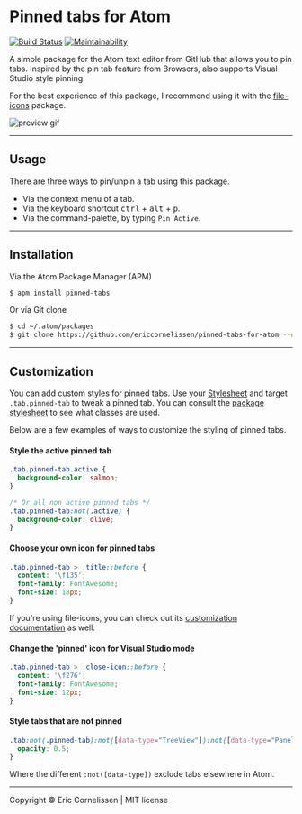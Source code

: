 # Pinned tabs for Atom

[![Build Status](https://travis-ci.com/ericcornelissen/pinned-tabs-for-atom.svg?branch=master)](https://travis-ci.com/ericcornelissen/pinned-tabs-for-atom)
[![Maintainability](https://api.codeclimate.com/v1/badges/e7d6b69e47a27a0a6ef0/maintainability)](https://codeclimate.com/github/ericcornelissen/pinned-tabs-for-atom/maintainability)

A simple package for the Atom text editor from GitHub that allows you to pin tabs. Inspired by the pin tab feature from Browsers, also supports Visual Studio style pinning.

For the best experience of this package, I recommend using it with the [file-icons](https://atom.io/packages/file-icons) package.

![preview gif](http://i.imgur.com/zdzpBnd.gif)

* * *

## Usage
There are three ways to pin/unpin a tab using this package.
- Via the context menu of a tab.
- Via the keyboard shortcut <kbd>ctrl</kbd> + <kbd>alt</kbd> + <kbd>p</kbd>.
- Via the command-palette, by typing `Pin Active`.

* * *

## Installation
Via the Atom Package Manager (APM)
```bash
$ apm install pinned-tabs
```

Or via Git clone
```bash
$ cd ~/.atom/packages
$ git clone https://github.com/ericcornelissen/pinned-tabs-for-atom --depth=1
```

* * *

## Customization
You can add custom styles for pinned tabs. Use your [Stylesheet](https://flight-manual.atom.io/using-atom/sections/basic-customization/#style-tweaks) and target `.tab.pinned-tab` to tweak a pinned tab. You can consult the [package stylesheet](./styles/pinned-tabs.less) to see what classes are used.

Below are a few examples of ways to customize the styling of pinned tabs.

#### Style the active pinned tab
```css
.tab.pinned-tab.active {
  background-color: salmon;
}

/* Or all non active pinned tabs */
.tab.pinned-tab:not(.active) {
  background-color: olive;
}
```

#### Choose your own icon for pinned tabs
```css
.tab.pinned-tab > .title::before {
  content: '\f135';
  font-family: FontAwesome;
  font-size: 18px;
}
```

If you're using file-icons, you can check out its [customization documentation](https://github.com/file-icons/atom#customisation) as well.

#### Change the 'pinned' icon for Visual Studio mode
```css
.tab.pinned-tab > .close-icon::before {
  content: '\f276';
  font-family: FontAwesome;
  font-size: 12px;
}
```

#### Style tabs that are not pinned
```css
.tab:not(.pinned-tab):not([data-type="TreeView"]):not([data-type="PanelDock"]):not([data-type="Object"]) {
  opacity: 0.5;
}
```

Where the different `:not([data-type])` exclude tabs elsewhere in Atom.

* * *

Copyright © Eric Cornelissen | MIT license
